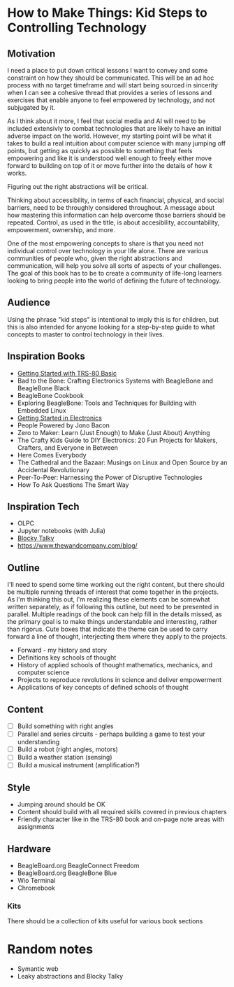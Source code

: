 # How to Make Things: Kid Steps to Controlling Technology

## Motivation
I need a place to put down critical lessons I want to convey and some constraint on how they should be communicated. This
will be an ad hoc process with no target timeframe and will start being sourced in sincerity when I can see a cohesive
thread that provides a series of lessons and exercises that enable anyone to feel empowered by technology, and not
subjugated by it.

As I think about it more, I feel that social media and AI will need to be included extensivly to combat technologies that
are likely to have an initial adverse impact on the world. However, my starting point will be what it takes to build a
real intuition about computer science with many jumping off points, but getting as quickly as possible to something that
feels empowering and like it is understood well enough to freely either move forward to building on top of it or move further
into the details of how it works.

Figuring out the right abstractions will be critical.

Thinking about accessibility, in terms of each financial, physical, and social barriers, need to be throughly considered
throughout. A message about how mastering this information can help overcome those barriers should be repeated. Control,
as used in the title, is about accesibility, accountability, empowerment, ownership, and more.

One of the most empowering concepts to share is that you need not individual control over technology in your life alone. There
are various communities of people who, given the right abstractions and communication, will help you solve all sorts of aspects
of your challenges. The goal of this book has to be to create a community of life-long learners looking to bring people
into the world of defining the future of technology.

## Audience
Using the phrase "kid steps" is intentional to imply this is for children, but this is also intended for anyone looking for
a step-by-step guide to what concepts to master to control technology in their lives.

## Inspiration Books
* [Getting Started with TRS-80 Basic](https://archive.org/details/Getting_Started_with_TRS-80_Basic_1981_Tandy/mode/2up)
* Bad to the Bone: Crafting Electronics Systems with BeagleBone and BeagleBone Black
* BeagleBone Cookbook
* Exploring BeagleBone: Tools and Techniques for Building with Embedded Linux
* [Getting Started in Electronics](http://www.forrestmims.com/)
* People Powered by Jono Bacon
* Zero to Maker: Learn (Just Enough) to Make (Just About) Anything
* The Crafty Kids Guide to DIY Electronics: 20 Fun Projects for Makers, Crafters, and Everyone in Between
* Here Comes Everybody
* The Cathedral and the Bazaar: Musings on Linux and Open Source by an Accidental Revolutionary
* Peer-To-Peer: Harnessing the Power of Disruptive Technologies
* How To Ask Questions The Smart Way

## Inspiration Tech
* OLPC
* Jupyter notebooks (with Julia)
* [Blocky Talky](https://www.playfulcomputation.group/blockytalky.html)
* https://www.thewandcompany.com/blog/

## Outline

I'll need to spend some time working out the right content, but there should be multiple running threads of interest that
come together in the projects. As I'm thinking this out, I'm realizing these elements can be somewhat written separately,
as if following this outline, but need to be presented in parallel. Multiple readings of the book can help fill in the
details missed, as the primary goal is to make things understandable and interesting, rather than rigorus. Cute boxes that
indicate the theme can be used to carry forward a line of thought, interjecting them where they apply to the projects.

* Forward - my history and story
* Definitions key schools of thought
* History of applied schools of thought mathematics, mechanics, and computer science
* Projects to reproduce revolutions in science and deliver empowerment
* Applications of key concepts of defined schools of thought

## Content
- [ ] Build something with right angles
- [ ] Parallel and series circuits - perhaps building a game to test your understanding
- [ ] Build a robot (right angles, motors)
- [ ] Build a weather station (sensing)
- [ ] Build a musical instrument (amplification?)

## Style
* Jumping around should be OK
* Content should build with all required skills covered in previous chapters
* Friendly character like in the TRS-80 book and on-page note areas with assignments

## Hardware
* BeagleBoard.org BeagleConnect Freedom
* BeagleBoard.org BeagleBone Blue
* Wio Terminal
* Chromebook

### Kits
There should be a collection of kits useful for various book sections

# Random notes
* Symantic web
* Leaky abstractions and Blocky Talky

